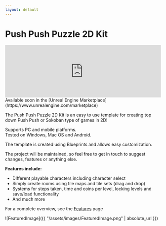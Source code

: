 ```yaml
---
layout: default
---
```


# Push Push Puzzle 2D Kit

<iframe src="https://widgets.gamejolt.com/package/v1?key=PR3UeSoH&theme=light" frameborder="0" width="100%" height="170"></iframe>  
<br/>
Available soon in the [Unreal Engine Marketplace](https://www.unrealengine.com/marketplace)

The Push Push Puzzle 2D Kit is an easy to use template for creating top down Push Push or Sokoban type of games in 2D!

Supports PC and mobile platforms.  
Tested on Windows, Mac OS and Android. 

The template is created using Blueprints and allows easy customization.
 
The project will be maintained, so feel free to get in touch to suggest changes, features or anything else.

__Features include:__ 

- Different playable characters including character select
- Simply create rooms using tile maps and tile sets (drag and drop)
- Systems for steps taken, time and coins per level, locking levels and save/load functionality
- And much more

For a complete overview, see the [Features](https://gracesgames.com/PushPushPuzzle2DKit/features/) page

![FeaturedImage]({{ "/assets/images/FeaturedImage.png" | absolute_url }})